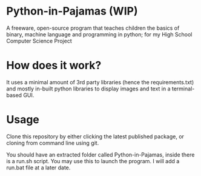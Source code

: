 # Python-in-Pajamas (WIP)
A freeware, open-source program that teaches children the basics of binary, machine language and programming in python; for my High School Computer Science Project


# How does it work?

It uses a minimal amount of 3rd party libraries (hence the requirements.txt) and mostly in-built python libraries to display images and text in a terminal-based GUI.


# Usage

Clone this repository by either clicking the latest published package, or cloning from command line using git.

You should have an extracted folder called Python-in-Pajamas, inside there is a run.sh script. You may use this to launch the program. I will add a run.bat file at a later date.
